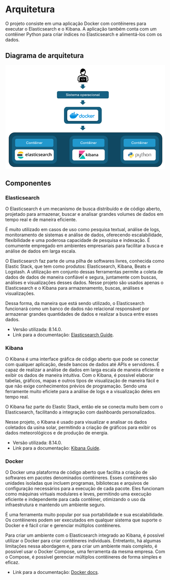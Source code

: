 # Arquitetura

O projeto consiste em uma aplicação Docker com contêineres para executar o Elasticsearch e o Kibana. A aplicação também conta com um contêiner Python para criar índices no Elasticsearch e alimentá-los com os dados.

## Diagrama de arquitetura

<img src="https://github.com/jcampolim/iniciacao-tecnologica/blob/main/assets/diagrama-de-arquitetura.png" alt="Diagrama de arquitetura">

## Componentes

### Elasticsearch

O Elasticsearch é um mecanismo de busca distribuído e de código aberto, projetado para armazenar, buscar e analisar grandes volumes de dados em tempo real e de maneira eficiente. 

É muito utilizado em casos de uso como pesquisa textual, análise de logs, monitoramento de sistemas e análise de dados, oferecendo escalabilidade, flexibilidade e uma poderosa capacidade de pesquisa e indexação. É comumente empregado em ambientes empresariais para facilitar a busca e análise de dados em larga escala.

O Elasticsearch faz parte de uma pilha de softwares livres, conhecida como Elastic Stack, que tem como produtos: Elasticsearch, Kibana, Beats e Logstash. A utilização em conjunto dessas ferramentas permite a coleta de dados de dados de maneira confiável e segura, juntamente com buscas, análises e visualizações desses dados. Nesse projeto são usados apenas o Elasticsearch e o Kibana para armazenamento, buscas, análises e visualizações.

Dessa forma, da maneira que está sendo utilizado, o Elasticsearch funcionará como um banco de dados não relacional responsável por armazenar grandes quantidades de dados e realizar a busca entre esses dados.

* Versão utilizada: 8.14.0.
* Link para a documentação: [Elasticsearch Guide](https://www.elastic.co/guide/en/elasticsearch/reference/current/index.html).

### Kibana

O Kibana é uma interface gráfica de código aberto que pode se conectar com qualquer aplicação, desde bancos de dados até APIs e servidores. É capaz de realizar a análise de dados em larga escala de maneira eficiente e exibir os dados de maneira intuitiva. Com o Kibana, é possível elaborar tabelas, gráficos, mapas e outros tipos de visualização de maneira fácil e que não exige conhecimentos prévios de programação. Sendo uma ferramente muito eficiete para a análise de logs e a visualização deles em tempo real.

O Kibana faz parte do Elastic Stack, então ele se conecta muito bem com o Elasticsearch, facilitando a integração com dashboards personalizados.

Nesse projeto, o Kibana é usado para visualizar e analisar os dados coletados da usina solar, permitindo a criação de gráficos para exibir os dados meteorológicos e de produção de energia.

* Versão utilizada: 8.14.0.
* Link para a documentação: [Kibana Guide](https://www.elastic.co/guide/en/kibana/current/index.html).

### Docker

O Docker uma plataforma de código aberto que facilita a criação de softwares em pacotes denominados contêineres. Esses contêineres são unidades isoladas que incluem programas, bibliotecas e arquivos de configuração necessários para a execução de cada pacote. Eles funcionam como máquinas virtuais modulares e leves, permitindo uma execução eficiente e independente para cada contêiner, otimizando o uso da infraestrutura e mantendo um ambiente seguro.

É uma ferramenta muito popular por sua portabilidade e sua escalabilidade. Os contêineres podem ser executados em qualquer sistema que suporte o Docker e é fácil criar e gerenciar múltiplos contêineres.

Para criar um ambiente com o Elasticsearch integrado ao Kibana, é possível utilizar o Docker para criar contêineres individuais. Entretanto, há algumas limitações nessa abordagem e, para criar um ambiente mais completo, é possível usar o Docker Compose, uma ferramenta da mesma empresa. Com o Compose, é possível gerenciar múltiplos contêineres de forma simples e eficaz.

* Link para a documentação: [Docker docs](https://docs.docker.com/compose/).
